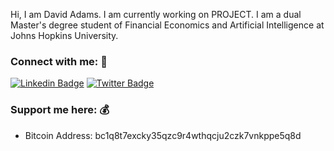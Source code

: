 Hi, I am David Adams. I am currently working on PROJECT. I am a dual Master's degree student of Financial Economics and Artificial Intelligence at Johns Hopkins University.

<!-- Self-updating projects, blogs, and things I am reading  -->


<!-- Connection -->
### Connect with me: 🤝
  
[![Linkedin Badge](https://img.shields.io/badge/-LinkedIn-blue?style=flat-square&logo=Linkedin&logoColor=white&link=https://www.linkedin.com/in/davidadams64/)](https://www.linkedin.com/in/davidadams64/) [![Twitter Badge](https://img.shields.io/badge/-Twitter-1ca0f1?style=flat-square&labelColor=1ca0f1&logo=twitter&logoColor=white&link=https://twitter.com/david64adams)](https://twitter.com/david64adams)

<!-- Support -->
### Support me here: 💰
- Bitcoin Address: bc1q8t7excky35qzc9r4wthqcju2czk7vnkppe5q8d

